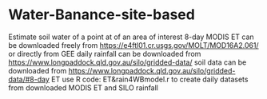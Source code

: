 # Water-Banance-site-based
Estimate soil water of a point at of an area of interest
8-day MODIS ET can be downloaded freely from https://e4ftl01.cr.usgs.gov/MOLT/MOD16A2.061/ or directly from GEE
daily rainfall can be downloaded from https://www.longpaddock.qld.gov.au/silo/gridded-data/
soil data can be downloaded from https://www.longpaddock.qld.gov.au/silo/gridded-data/#8-day ET
use R code: ET&rain4WBmodel.r to create daily datasets from downloaded MODIS ET and SILO rainfall
